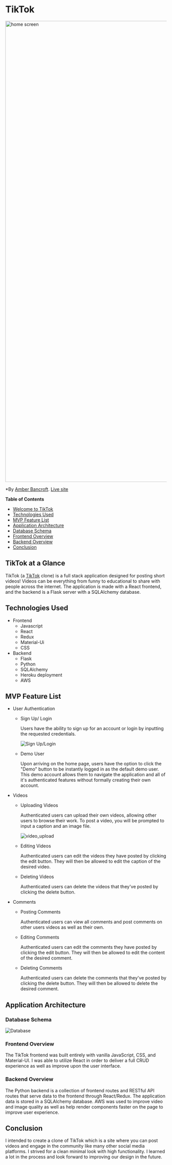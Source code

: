 # TikTok

<img width='1440' alt='home screen' src='https://user-images.githubusercontent.com/77598204/136069694-bbf6a7ed-7c4b-4452-abad-0076f019828a.png'>

*By [Amber Bancroft](https://github.com/AmberBancroft).
[Live site](https://tiktokcapstoneproject.herokuapp.com/)

**Table of Contents**
* [Welcome to TikTok](#TikTok-at-a-glance)
* [Technologies Used](#technologies-used)
* [MVP Feature List](#mvp-feature-list)
* [Application Architecture](#application-architecture)
* [Database Schema](#database-schema)
* [Frontend Overview](#frontend-overview)
* [Backend Overview](#backend-overview)
* [Conclusion](#conclusion)

## TikTok at a Glance
TikTok (a [TikTok](https://www.tiktok.com/) clone) is a full stack application designed for posting short videos! Videos can be everything from funny to educational to share with people across the internet. The application is made with a React frontend, and the backend is a Flask server with a SQLAlchemy database.

## Technologies Used
- Frontend
  - Javascript
  - React
  - Redux
  - Material-Ui
  - CSS
- Backend
  - Flask
  - Python
  - SQLAlchemy
  - Heroku deployment
  - AWS

## MVP Feature List
* User Authentication
    * Sign Up/ Login
        
        Users have the ability to sign up for an account or login by inputting the requested credentials.

        ![Sign Up/Login](https://user-images.githubusercontent.com/77598204/136075389-ca456d64-62f6-410b-8b01-b210dd6b1f79.gif)

    * Demo User

        Upon arriving on the home page, users have the option to click the "Demo" button to be instantly logged in as the default demo user. This demo account allows them to navigate the application and all of it's authenticated features without formally creating their own account.
        
* Videos
    * Uploading Videos
        
        Authenticated users can upload their own videos, allowing other users to browse their work. To post a video, you will be prompted to input a caption and an image file.

        ![video_upload](https://user-images.githubusercontent.com/77598204/136076166-9d34e7f1-b9be-4429-ac2d-23a037bed57d.gif)

    * Editing Videos
    
      Authenticated users can edit the videos they have posted by clicking the edit button. They will then be allowed to edit the caption of the desired video.
      
    * Deleting Videos

      Authenticated users can delete the videos that they've posted by clicking the delete button.

* Comments
    * Posting Comments
        
        Authenticated users can view all comments and post comments on other users videos as well as their own.
        
        <!-- ![UploadingPhoto](https://user-images.githubusercontent.com/77598204/135177742-1c2e841e-25fe-4ca6-81c5-458beb0211c9.gif) -->

    * Editing Comments
    
      Authenticated users can edit the comments they have posted by clicking the edit button. They will then be allowed to edit the content of the desired comment.
      
    * Deleting Comments

      Authenticated users can delete the comments that they've posted by clicking the delete button. They will then be allowed to delete the desired comment.
      
## Application Architecture

### Database Schema
![Database](https://user-images.githubusercontent.com/77598204/135540257-dffa8832-dce8-4d89-b522-45c699cf9bb5.png)

### Frontend Overview
The TikTok frontend was built entirely with vanilla JavaScript, CSS, and Material-UI. I was able to utilize React in order to deliver a full CRUD experience as well as improve upon the user interface. 

### Backend Overview
The Python backend is a collection of frontend routes and RESTful API routes that serve data to the frontend through React/Redux. The application data is stored in a SQLAlchemy database. AWS was used to improve video and image quality as well as help render components faster on the page to improve user experience.

## Conclusion
I intended to create a clone of TikTok which is a site where you can post videos and engage in the community like many other social media platforms. I strived for a clean minimal look with high functionality. I learned a lot in the process and look forward to improving our design in the future.